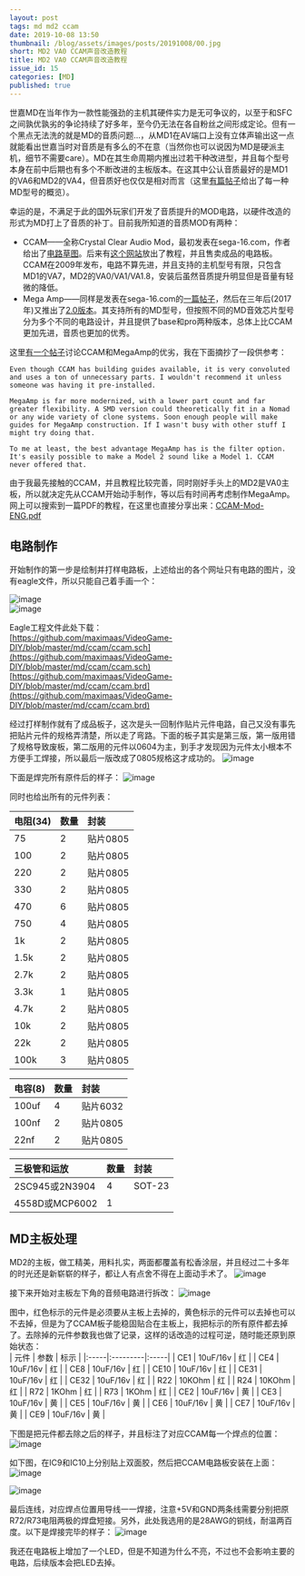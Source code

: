 ```yaml
---
layout: post
tags: md md2 ccam
date: 2019-10-08 13:50
thumbnail: /blog/assets/images/posts/20191008/00.jpg
short: MD2 VA0 CCAM声音改造教程
title: MD2 VA0 CCAM声音改造教程
issue_id: 15
categories: [MD]
published: true
---
```


世嘉MD在当年作为一款性能强劲的主机其硬件实力是无可争议的，以至于和SFC之间孰优孰劣的争论持续了好多年，至今仍无法在各自粉丝之间形成定论。但有一个黑点无法洗的就是MD的音质问题...<!--more-->，从MD1在AV端口上没有立体声输出这一点就能看出世嘉当时对音质是有多么的不在意（当然你也可以说因为MD是硬派主机，细节不需要care）。MD在其生命周期内推出过若干种改进型，并且每个型号本身在前中后期也有多个不断改进的主板版本。在这其中公认音质最好的是MD1的VA6和MD2的VA4，但音质好也仅仅是相对而言（这里[有篇帖子](http://www.sega-16.com/forum/showthread.php?7796-GUIDE-Telling-apart-good-Genesis-1s-and-Genesis-2s-from-bad-ones)给出了每一种MD型号的概览）。

幸运的是，不满足于此的国外玩家们开发了音质提升的MOD电路，以硬件改造的形式为MD打上了音质的补丁。目前我所知道的音质MOD有两种：

*   CCAM——全称Crystal Clear Audio Mod，最初发表在sega-16.com，作者给出了[电路草图](http://www.sega-16.com/forum/showthread.php?7686-Crystal-Clear-Audio-Mod-for-Sega-Mega-Drive-2-amp-Genesis-2-version-1-0)。后来有[这个网站](http://retrotimegames.com/ccam.html)放出了教程，并且售卖成品的电路板。CCAM在2009年发布，电路不算先进，并且支持的主机型号有限，只包含MD1的VA7，MD2的VA0/VA1/VA1.8，安装后虽然音质提升明显但是音量有轻微的降低。
*   Mega Amp——同样是发表在sega-16.com的[一篇帖子](http://www.sega-16.com/forum/showthread.php?26568-Introducing-the-Mega-Amp-The-universal-Genesis-audio-circuit)，然后在三年后(2017年)又推出了[2.0版本](http://www.sega-16.com/forum/showthread.php?31989-Take-your-Genesis-audio-to-the-next-level-The-Mega-Amp-2-0-is-here!)。其支持所有的MD型号，但按照不同的MD音效芯片型号分为多个不同的电路设计，并且提供了base和pro两种版本，总体上比CCAM更加先进，音质也更加的优秀。

这里[有一个帖子](http://www.sega-16.com/forum/archive/index.php/t-27128.html)讨论CCAM和MegaAmp的优劣，我在下面摘抄了一段供参考：

```
Even though CCAM has building guides available, it is very convoluted and uses a ton of unnecessary parts. I wouldn't recommend it unless someone was having it pre-installed.

MegaAmp is far more modernized, with a lower part count and far greater flexibility. A SMD version could theoretically fit in a Nomad or any wide variety of clone systems. Soon enough people will make guides for MegaAmp construction. If I wasn't busy with other stuff I might try doing that.

To me at least, the best advantage MegaAmp has is the filter option. It's easily possible to make a Model 2 sound like a Model 1. CCAM never offered that.
```

由于我最先接触的CCAM，并且教程比较完善，同时刚好手头上的MD2是VA0主板，所以就决定先从CCAM开始动手制作，等以后有时间再考虑制作MegaAmp。网上可以搜索到一篇PDF的教程，在这里也直接分享出来：[CCAM-Mod-ENG.pdf](https://github.com/maximaas/VideoGame-DIY/blob/master/md/ccam/CCAM-Mod-ENG.pdf)

## 电路制作


开始制作的第一步是绘制并打样电路板，上述给出的各个网址只有电路的图片，没有eagle文件，所以只能自己着手画一个：

![image](/blog/assets/images/posts/20191008/01.png) <br/>
![image](/blog/assets/images/posts/20191008/02.png)

Eagle工程文件此处下载：
<br/>[https://github.com/maximaas/VideoGame-DIY/blob/master/md/ccam/ccam.sch](https://github.com/maximaas/VideoGame-DIY/blob/master/md/ccam/ccam.sch)
<br/>[https://github.com/maximaas/VideoGame-DIY/blob/master/md/ccam/ccam.brd](https://github.com/maximaas/VideoGame-DIY/blob/master/md/ccam/ccam.brd)

经过打样制作就有了成品板子，这次是头一回制作贴片元件电路，自己又没有事先把贴片元件的规格弄清楚，所以走了弯路。下面的板子其实是第三版，第一版用错了规格导致废板，第二版用的元件以0604为主，到手才发现因为元件太小根本不方便手工焊接，所以最后一版改成了0805规格这才成功的。
![image](/blog/assets/images/posts/20191008/03.jpg)

下面是焊完所有原件后的样子：
![image](/blog/assets/images/posts/20191008/04.jpg)

同时也给出所有的元件列表：

| 电阻(34) | 数量 | 封装     |
|:---------|:-----|:---------|
| 75       | 2    | 贴片0805 |
| 100      | 2    | 贴片0805 |
| 220      | 2    | 贴片0805 |
| 330      | 2    | 贴片0805 |
| 470      | 6    | 贴片0805 |
| 750      | 4    | 贴片0805 |
| 1k       | 2    | 贴片0805 |
| 1.5k     | 2    | 贴片0805 |
| 2.7k     | 2    | 贴片0805 |
| 3.3k     | 1    | 贴片0805 |
| 4.7k     | 2    | 贴片0805 |
| 10k      | 2    | 贴片0805 |
| 22k      | 2    | 贴片0805 |
| 100k     | 3    | 贴片0805 |

| 电容(8)  | 数量 | 封装     |
|:---------|:-----|:---------|
| 100uf    | 4    | 贴片6032 |
| 100nf    | 2    | 贴片0805 |
| 22nf     | 2    | 贴片0805 |

| 三极管和运放   | 数量 | 封装   |
|:---------------|:-----|:-------|
| 2SC945或2N3904 | 4    | SOT-23 |
| 4558D或MCP6002 | 1    |        |


## MD主板处理

MD2的主板，做工精美，用料扎实，两面都覆盖有松香涂层，并且经过二十多年的时光还是新崭崭的样子，都让人有点舍不得在上面动手术了。
![image](/blog/assets/images/posts/20191008/05.jpg)

接下来开始对主板左下角的音频电路进行拆改：
![image](/blog/assets/images/posts/20191008/06.jpg)

图中，红色标示的元件是必须要从主板上去掉的，黄色标示的元件可以去掉也可以不去掉，但是为了CCAM板子能稳固贴合在主板上，我把标示的所有原件都去掉了。去除掉的元件参数我也做了记录，这样的话改造的过程可逆，随时能还原到原始状态：<br/>
| 元件 | 参数     | 标示 |
|:-----|:---------|:-----|
| CE1  | 10uF/16v | 红   |
| CE4  | 10uF/16v | 红   |
| CE8  | 10uF/16v | 红   |
| CE10 | 10uF/16v | 红   |
| CE31 | 10uF/16v | 红   |
| CE32 | 10uF/16v | 红   |
| R22  | 10KOhm   | 红   |
| R24  | 10KOhm   | 红   |
| R72  | 1KOhm    | 红   |
| R73  | 1KOhm    | 红   |
| CE2  | 10uF/16v | 黄   |
| CE3  | 10uF/16v | 黄   |
| CE5  | 10uF/16v | 黄   |
| CE6  | 10uF/16v | 黄   |
| CE7  | 10uF/16v | 黄   |
| CE9  | 10uF/16v | 黄   |

下图是把元件都去除之后的样子，并且标注了对应CCAM每一个焊点的位置：
![image](/blog/assets/images/posts/20191008/07.jpg)

如下图，在IC9和IC10上分别贴上双面胶，然后把CCAM电路板安装在上面：
![image](/blog/assets/images/posts/20191008/08.jpg)

![image](/blog/assets/images/posts/20191008/09.jpg)

最后连线，对应焊点位置用导线一一焊接，注意+5V和GND两条线需要分别把原R72/R73电阻两极的焊盘短接。另外，此处我选用的是28AWG的铜线，耐温两百度。以下是焊接完毕的样子：
![image](/blog/assets/images/posts/20191008/10.jpg)

我还在电路板上增加了一个LED，但是不知道为什么不亮，不过也不会影响主要的电路，后续版本会把LED去掉。